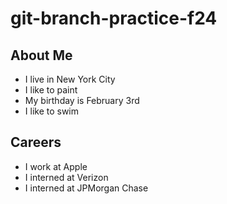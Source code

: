 # git-branch-practice-f24

## About Me
* I live in New York City
* I like to paint 
* My birthday is February 3rd 
* I like to swim 

## Careers
* I work at Apple 
* I interned at Verizon 
* I interned at JPMorgan Chase 